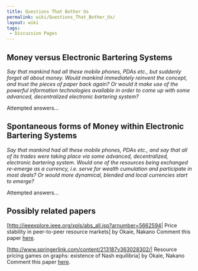 ```yaml
---
title: Questions That Bother Us
permalink: wiki/Questions_That_Bother_Us/
layout: wiki
tags:
 - Discussion Pages
---
```


Money versus Electronic Bartering Systems
-----------------------------------------

*Say that mankind had all these mobile phones, PDAs etc., but suddenly
forgot all about money. Would mankind immediately reinvent the concept,
and trust the pieces of paper back again? Or would it make use of the
powerful information technologies available in order to come up with
some advanced, decentralized electronic bartering system?*

Attempted answers...

Spontaneous forms of Money within Electronic Bartering Systems
--------------------------------------------------------------

*Say that mankind had all these mobile phones, PDAs etc., and say that
all of its trades were taking place via some advanced, decentralized,
electronic bartering system. Would one of the resources being exchanged
re-emerge as a currency, i.e. serve for wealth cumulation and
participate in most deals? Or would more dynamical, blended and local
currencies start to emerge?*

Attempted answers...

Possibly related papers
-----------------------

\[<http://ieeexplore.ieee.org/xpls/abs_all.jsp?arnumber=5662594>| Price
stability in peer-to-peer resource markets\] by Okaie, Nakano Comment
this paper [here](/wiki/OkaieNakanoStability "wikilink").

\[<http://www.springerlink.com/content/213187v363028302/>| Resource
pricing games on graphs: existence of Nash equilibria\] by Okaie, Nakano
Comment this paper [here](/wiki/OkaieNakanoNash "wikilink").
